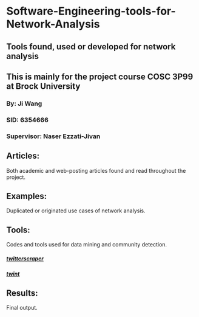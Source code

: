 # Software-Engineering-tools-for-Network-Analysis
## Tools found, used or developed for network analysis
## This is mainly for the project course COSC 3P99 at Brock University
### By: Ji Wang
### SID: 6354666
### Supervisor: Naser Ezzati-Jivan
## Articles:
Both academic and web-posting articles found and read throughout the project.

## Examples:
Duplicated or originated use cases of network analysis.

## Tools:
Codes and tools used for data mining and community detection.
##### [twitterscraper](https://github.com/taspinar/twitterscraper)
##### [twint](https://github.com/twintproject/twint)
## Results:
Final output.
